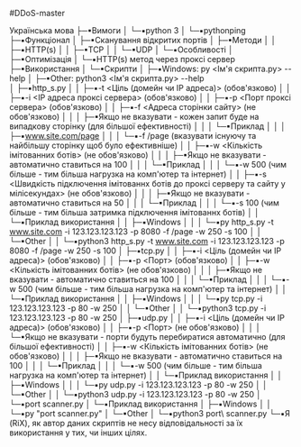 #DDoS-master

Українська мова
├─▪Вимоги
│ └─▪python 3
│   └─▪pythonping
├─▪Функціонал
│ ├─▪Сканування відкритих портів
│ ├─▪Методи
│ │ ├─▪HTTP(s)
│ │ ├─▪TCP
│ │ └─▪UDP
│ └─▪Особливості
│   ├─▪Оптимізація
│   └─▪HTTP(s) метод через проксі сервер
├─▪Використання
│ └─▪Скрипти
│   ├─▪Windows: py <Ім'я скрипта.py> --help
│   ├─▪Other: python3 <Ім'я скрипта.py> --help  
│   ├─▪http_s.py
│   │ ├─▪-t <Ціль (домейн чи IP адреса)> (обов'язково)
│   │ ├─▪-i <IP адреса проксі сервера> (обов'язково)
│   │ ├─▪-p <Порт проксі сервера> (обов'язково)
│   │ ├─▪-f <Адреса сторінки сайту> (не обов'язково)
│   │ │ ├─▪Якщо не вказувати - кожен запит буде на випадкову сторінку (для більшої ефективності)
│   │ │ └─▪Приклад
│   │ │   ├─▪www.site.com/page
│   │ │   └─▪-f /page (вказувати існуючу та найбільшу сторінку щоб було ефективніше)
│   │ ├─▪-w <Кількість імітованних ботів> (не обов'язково)
│   │ │ ├─▪Якщо не вказувати - автоматично ставиться на 100
│   │ │ └─▪Приклад
│   │ │   └─▪-w 500 (чим більше - тим більша нагрузка на комп'ютер та інтернет)
│   │ ├─▪-s <Швидкість підключення імітованнх ботів до проксі серверу та сайту у мілісекундах> (не обов'язково)
│   │ │ ├─▪Якщо не вказувати - автоматично ставиться на 50
│   │ │ └─▪Приклад
│   │ │   └─▪-s 100 (чим більше - тим більша затримка підключення імітованнх ботів)
│   │ └─▪Приклад використання
│   │   ├─▪Windows
│   │   │ └─▪py http_s.py -t www.site.com -i 123.123.123.123 -p 8080 -f /page -w 250 -s 100
│   │   └─▪Other
│   │     └─▪python3 http_s.py -t www.site.com -i 123.123.123.123 -p 8080 -f /page -w 250 -s 100
│   ├─▪tcp.py
│   │ ├─▪-i <Ціль (домейн чи IP адреса)> (обов'язково)
│   │ ├─▪-p <Порт> (обов'язково)
│   │ ├─▪-w <Кількість імітованних ботів> (не обов'язково)
│   │ │ ├─▪Якщо не вказувати - автоматично ставиться на 100
│   │ │ └─▪Приклад
│   │ │   └─▪-w 500 (чим більше - тим більша нагрузка на комп'ютер та інтернет)
│   │ └─▪Приклад використання
│   │   ├─▪Windows
│   │   │ └─▪py tcp.py -i 123.123.123.123 -p 80 -w 250
│   │   └─▪Other
│   │     └─▪python3 tcp.py -i 123.123.123.123 -p 80 -w 250
│   ├─▪udp.py
│   │ ├─▪-i <Ціль (домейн чи IP адреса)> (обов'язково)
│   │ ├─▪-p <Порт> (не обов'язково)
│   │ │ └─▪Якщо не вказувати - порти будуть перебиратися автоматично (для більшої ефективності)
│   │ ├─▪-w <Кількість імітованних ботів> (не обов'язково)
│   │ │ ├─▪Якщо не вказувати - автоматично ставиться на 100
│   │ │ └─▪Приклад
│   │ │   └─▪-w 500 (чим більше - тим більша нагрузка на комп'ютер та інтернет)
│   │ └─▪Приклад використання
│   │   ├─▪Windows
│   │   │ └─▪py udp.py -i 123.123.123.123 -p 80 -w 250
│   │   └─▪Other
│   │     └─▪python3 udp.py -i 123.123.123.123 -p 80 -w 250
│   └─▪port scanner.py
│     └─▪Приклад використання
│       ├─▪Windows
│       │ └─▪py "port scanner.py"
│       └─▪Other
│         └─▪python3 port\ scanner.py
└─▪Я (RiX), як автор даних скриптів не несу відповідальності за їх використання у тих, чи інших цілях.

